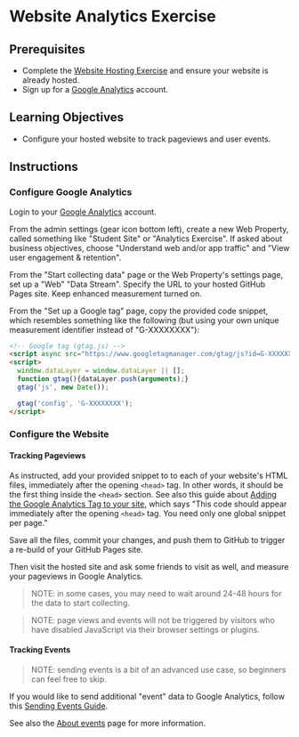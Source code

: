 
# Website Analytics Exercise

## Prerequisites

  + Complete the [Website Hosting Exercise](/exercises/website-hosting/exercise.md) and ensure your website is already hosted.
  + Sign up for a [Google Analytics](https://analytics.google.com) account.


## Learning Objectives

  + Configure your hosted website to track pageviews and user events.

## Instructions

### Configure Google Analytics

Login to your [Google Analytics](https://analytics.google.com/analytics/web/) account.

From the admin settings (gear icon bottom left), create a new Web Property, called something like "Student Site" or "Analytics Exercise". If asked about business objectives, choose "Understand web and/or app traffic" and "View user engagement & retention".

From the "Start collecting data" page or the Web Property's settings page, set up a "Web" "Data Stream". Specify the URL to your hosted GitHub Pages site. Keep enhanced measurement turned on.

From the "Set up a Google tag" page, copy the provided code snippet, which resembles something like the following (but using your own unique measurement identifier instead of "G-XXXXXXXX"):

```html
<!-- Google tag (gtag.js) -->
<script async src="https://www.googletagmanager.com/gtag/js?id=G-XXXXXXXX"></script>
<script>
  window.dataLayer = window.dataLayer || [];
  function gtag(){dataLayer.push(arguments);}
  gtag('js', new Date());

  gtag('config', 'G-XXXXXXXX');
</script>
```

### Configure the Website

#### Tracking Pageviews

As instructed, add your provided snippet to to each of your website's HTML files, immediately after the opening `<head>` tag. In other words, it should be the first thing inside the `<head>` section. See also this guide about [Adding the Google Analytics Tag to your site](https://developers.google.com/analytics/devguides/collection/ga4), which says "This code should appear immediately after the opening `<head>` tag. You need only one global snippet per page."

Save all the files, commit your changes, and push them to GitHub to trigger a re-build of your GitHub Pages site.

Then visit the hosted site and ask some friends to visit as well, and measure your pageviews in Google Analytics.

> NOTE: in some cases, you may need to wait around 24-48 hours for the data to start collecting.

> NOTE: page views and events will not be triggered by visitors who have disabled JavaScript via their browser settings or plugins.

#### Tracking Events

> NOTE: sending events is a bit of an advanced use case, so beginners can feel free to skip.

If you would like to send additional "event" data to Google Analytics, follow this [Sending Events Guide](https://developers.google.com/analytics/devguides/collection/protocol/ga4/sending-events?client_type=gtag).

See also the [About events](https://support.google.com/analytics/answer/9322688) page for more information.
